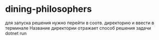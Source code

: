 # dining-philosophers

для запуска решения нужно перейти в соотв. директорию и ввести в терминале
Название директории отражает способ решения задачи
dotnet run
